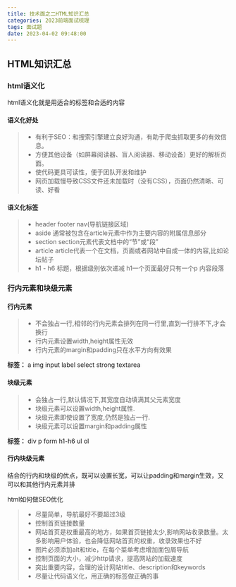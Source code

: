 ```yaml
---
title: 技术面之二HTML知识汇总
categories: 2023前端面试梳理
tags: 面试题
date: 2023-04-02 09:48:00
---
```


## HTML知识汇总
### html语义化
html语义化就是用适合的标签和合适的内容
#### **语义化好处**
> * 有利于SEO：和搜索引擎建立良好沟通，有助于爬虫抓取更多的有效信息。
> * 方便其他设备（如屏幕阅读器、盲人阅读器、移动设备）更好的解析页面。
> * 使代码更具可读性，便于团队开发和维护
> * 网页加载慢导致CSS文件还未加载时（没有CSS），页面仍然清晰、可读、好看

#### **语义化标签**
> * header footer nav(导航链接区域)
> * aside 通常被包含在article元素中作为主要内容的附属信息部分
> * section section元素代表文档中的“节”或“段”
> * article article代表一个在文档，页面或者网站中自成一体的内容,比如论坛帖子
> * h1 - h6 标题，根据级别依次递减 h1一个页面最好只有一个p 内容段落

### 行内元素和块级元素
#### 行内元素
> * 不会独占一行,相邻的行内元素会排列在同一行里,直到一行排不下,才会换行
> * 行内元素设置width,height属性无效
> * 行内元素的margin和padding只在水平方向有效果

**标签：** a img input label select strong textarea

#### 块级元素
> * 会独占一行,默认情况下,其宽度自动填满其父元素宽度
> * 块级元素可以设置width,height属性.
> * 块级元素即使设置了宽度,仍然是独占一行.
> * 块级元素可以设置margin和padding属性

**标签：** div p form h1-h6 ul ol

#### 行内块级元素
结合的行内和块级的优点，既可以设置长宽，可以让padding和margin生效，又可以和其他行内元素并排

html如何做SEO优化
> * 尽量简单，导航最好不要超过3级
> * 控制首页链接数量
> * 网站首页是权重最高的地方，如果首页链接太少,影响网站收录数量。太多影响用户体验，也会降低网站首页的权重，收录效果也不好
> * 图片必须添加alt和title，在每个菜单考虑增加面包屑导航
> * 控制页面的大小，减少http请求，提高网站的加载速度
> * 突出重要内容，合理的设计网站title、description和keywords
> * 尽量让代码语义化，用正确的标签做正确的事
